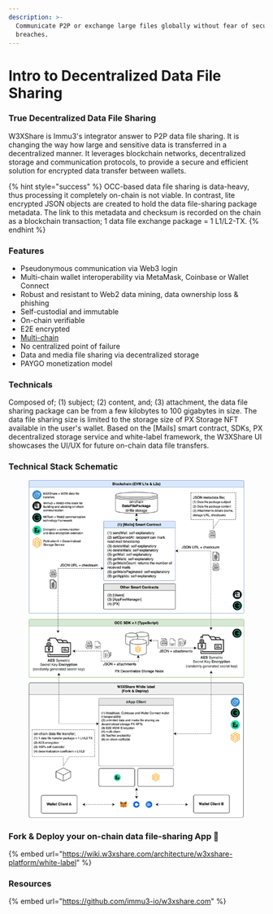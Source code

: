 ```yaml
---
description: >-
  Communicate P2P or exchange large files globally without fear of security
  breaches.
---
```


# Intro to Decentralized Data File Sharing

### True Decentralized Data File Sharing

W3XShare is Immu3's integrator answer to P2P data file sharing. It is changing the way how large and sensitive data is transferred in a decentralized manner. It leverages blockchain networks, decentralized storage and communication protocols, to provide a secure and efficient solution for encrypted data transfer between wallets.&#x20;

{% hint style="success" %}
OCC-based data file sharing is data-heavy, thus processing it completely on-chain is not viable. In contrast, lite encrypted JSON objects are created to hold the data file-sharing package metadata. The link to this metadata and checksum is recorded on the chain as a blockchain transaction; 1 data file exchange package = 1 L1/L2-TX.
{% endhint %}

### Features

* Pseudonymous communication via Web3 login
* Multi-chain wallet interoperability via MetaMask, Coinbase or Wallet Connect
* Robust and resistant to Web2 data mining, data ownership loss & phishing
* Self-custodial and immutable
* On-chain verifiable
* E2E encrypted
* [Multi-chain](https://wiki.immu3.io/builders/multi-chain)
* No centralized point of failure
* Data and media file sharing via decentralized storage
* PAYGO monetization model

### Technicals

Composed of; (1) subject; (2) content, and; (3) attachment, the data file sharing package can be from a few kilobytes to 100 gigabytes in size. The data file sharing size is limited to the storage size of PX Storage NFT available in the user's wallet. Based on the \[Mails] smart contract, SDKs, PX decentralized storage service and white-label framework, the W3XShare UI showcases the UI/UX for future on-chain data file transfers.

### Technical Stack Schematic

<figure><img src="../../.gitbook/assets/W3XSHARE-24-comp.png" alt=""><figcaption></figcaption></figure>

### Fork & Deploy your on-chain data file-sharing App 🚀

{% embed url="https://wiki.w3xshare.com/architecture/w3xshare-platform/white-label" %}

### Resources

{% embed url="https://github.com/immu3-io/w3xshare.com" %}
